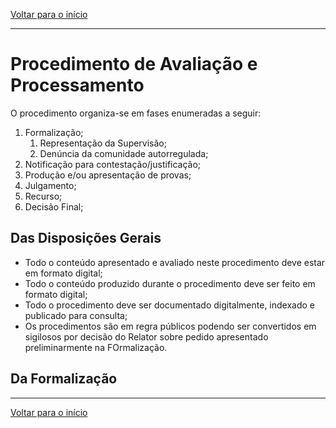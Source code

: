 [Voltar para o início](./index.md "Voltar para o início")

---

# Procedimento de Avaliação e Processamento
O procedimento organiza-se em fases enumeradas a seguir:

1. Formalização;
	1. Representação da Supervisão;
	2. Denúncia da comunidade autorregulada;
2. Notificação para contestação/justificação;
3. Produção e/ou apresentação de provas;
4. Julgamento;
5. Recurso;
6. Decisão Final;

## Das Disposições Gerais
* Todo o conteúdo apresentado e avaliado neste procedimento deve estar em formato digital;
* Todo o conteúdo produzido durante o procedimento deve ser feito em formato digital;
* Todo o procedimento deve ser documentado digitalmente, indexado e publicado para consulta;
* Os procedimentos são em regra públicos podendo ser convertidos em sigilosos por decisão do Relator sobre pedido apresentado preliminarmente na FOrmalização.

## Da Formalização


---

[Voltar para o início](./index.md "Voltar para o início")